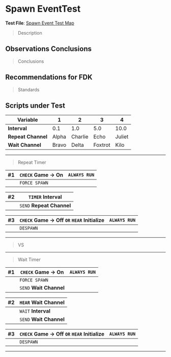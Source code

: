 # Spawn EventTest

**Test File**: [Spawn Event Test Map](https://www.halowaypoint.com/en-us/games/halo-5-guardians/xbox-one/map-variants?lastModifiedFilter=Everything&sortOrder=BookmarkCount&page=1&gamertag=Ray%20Benefield#ugc_halo-5-guardians_xbox-one_mapvariant_Ray%20Benefield_3b2b219c-189c-448c-9e98-266627494cb4)

 > Description


## Observations Conclusions

 > Conclusions


## Recommendations for FDK

 > Standards



## Scripts under Test

| Variable| 1| 2| 3| 4|
| ---| ---| ---| ---| ---|
| **Interval**| 0.1| 1.0| 5.0| 10.0|
| **Repeat Channel**| Alpha| Charlie| Echo| Juliet|
| **Wait Channel**| Bravo| Delta| Foxtrot| Kilo|

---

> Repeat Timer

| #1| `CHECK` **Game -> On**| `ALWAYS RUN`|
| ---| ---| ---|
|| `FORCE SPAWN`|

| #2| `TIMER` **Interval**|
| ---| ---|
|| `SEND` **Repeat Channel**|

| #3| `CHECK` **Game -> Off** `OR` `HEAR` **Initialize**| `ALWAYS RUN`|
| ---| ---| ---|
|| `DESPAWN`|

---

> VS

---

> Wait Timer

| #1| `CHECK` **Game -> On**| `ALWAYS RUN`|
| ---| ---| ---|
|| `FORCE SPAWN`|
|| `SEND` **Wait Channel**|

| #2| `HEAR` **Wait Channel**|
| ---| ---|
|| `WAIT` **Interval**|
|| `SEND` **Wait Channel**|

| #3| `CHECK` **Game -> Off** `OR` `HEAR` **Initialize**| `ALWAYS RUN`|
| ---| ---| ---|
|| `DESPAWN`|

---
